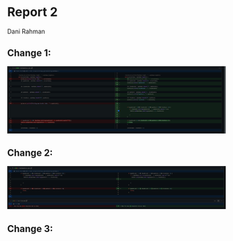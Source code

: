 # Report 2
Dani Rahman
## Change 1:
![Image](https://github.com/drahmanucsd/cse15l-lav-reports/blob/main/Images/Lab2-1.png?raw=true)
## Change 2:
![Image](https://github.com/drahmanucsd/cse15l-lav-reports/blob/main/Images/lab2-2.png?raw=true)
## Change 3: